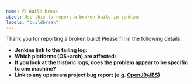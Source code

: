 ```yaml
---
name: 😓 Build break
about: Use this to report a broken build in jenkins
labels: "buildbreak"
---
```


Thank you for reporting a broken build! Please fill in the following details:
- **Jenkins link to the failing log:**
- **Which platforms (OS+arch) are affected:**
- **If you look at the historic logs, does the problem appear to be specific to one machine?**
- **Link to any upstream project bug report (e.g. [OpenJ9](https://github.com/eclipse/openj9/issues)/[JBS](https://bugs.openjdk.java.net/browse))**
